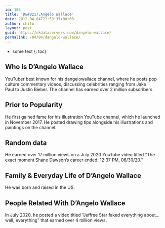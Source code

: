 ```yaml
---
id: 186
title: 'D&#8217;Angelo Wallace'
date: 2012-04-04T21:59:37+00:00
author: chito
layout: post
guid: https://ukdataservers.com/dangelo-wallace/
permalink: /04/04/dangelo-wallace/
---
```


* some text
{: toc}


## Who is  D&#8217;Angelo Wallace
                  
                  
                  
YouTuber best known for his dangelowallace channel, where he posts pop culture commentary videos, discussing celebrities ranging from Jake Paul to Justin Bieber. The channel has earned over 2 million subscribers. 
                  
                
                
                
## Prior to Popularity 
                  
                  
                  
He first gained fame for his illustration YouTube channel, which he launched in November 2017. He posted drawing tips alongside his illustrations and paintings on the channel. 
                  
                
                
                
## Random data 
                  
                  
                  
He earned over 17 million views on a July 2020 YouTube video titled &#8220;The exact moment Shane Dawson&#8217;s career ended: 12:37 PM, 06/30/20.&#8221; 
                  
                
                
                
## Family & Everyday Life of D&#8217;Angelo Wallace
                  
                  
                  
He was born and raised in the US.
                  
                
                
                
## People Related With  D&#8217;Angelo Wallace
                  
                  
                  
In July 2020, he posted a video titled &#8220;Jeffree Star faked everything about&#8230; well, everything&#8221; that earned over 4 million views. 
                  
                
              
            
          
          
          
    
    
  

